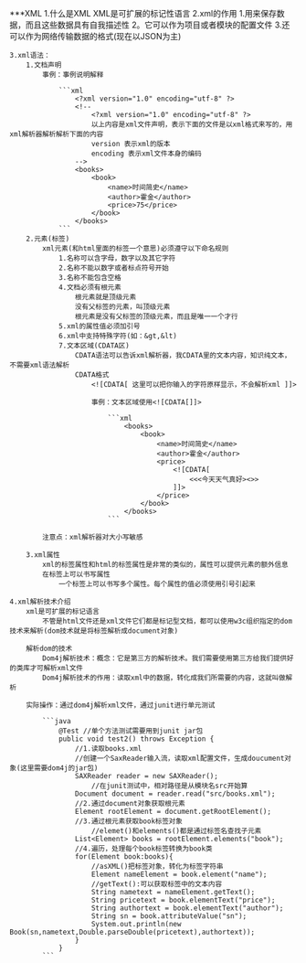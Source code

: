 ***XML
    1.什么是XML
        XML是可扩展的标记性语言
    2.xml的作用
        1.用来保存数据，而且这些数据具有自我描述性
        2。它可以作为项目或者模块的配置文件
        3.还可以作为网络传输数据的格式(现在以JSON为主)
    
    3.xml语法：
        1.文档声明
            事例：事例说明解释

                ```xml
                    <?xml version="1.0" encoding="utf-8" ?>
                    <!--
                        <?xml version="1.0" encoding="utf-8" ?>
                        以上内容是xml文件声明，表示下面的文件是以xml格式来写的，用xml解析器解析解析下面的内容
                        version 表示xml的版本
                        encoding 表示xml文件本身的编码
                    -->
                    <books>
                        <book>
                            <name>时间简史</name>
                            <author>霍金</author>
                            <price>75</price>
                        </book>
                    </books>
                ```
        2.元素(标签)
            xml元素(和html里面的标签一个意思)必须遵守以下命名规则
                1.名称可以含字母，数字以及其它字符
                2.名称不能以数字或者标点符号开始
                3.名称不能包含空格
                4.文档必须有根元素
                    根元素就是顶级元素
                    没有父标签的元素，叫顶级元素
                    根元素是没有父标签的顶级元素，而且是唯一一个才行
                5.xml的属性值必须加引号
                6.xml中支持特殊字符(如：&gt,&lt)
                7.文本区域(CDATA区)
                    CDATA语法可以告诉xml解析器，我CDATA里的文本内容，知识纯文本，不需要xml语法解析
                    CDATA格式
                        <![CDATA[ 这里可以把你输入的字符原样显示，不会解析xml ]]>

                        事例：文本区域使用<![CDATA[]]>

                            ```xml
                                <books>
                                    <book>
                                        <name>时间简史</name>
                                        <author>霍金</author>
                                        <price>
                                            <![CDATA[
                                                <<<今天天气真好><>>
                                            ]]>
                                        </price>
                                    </book>
                                </books>
                            ```

            注意点：xml解析器对大小写敏感

        3.xml属性
            xml的标签属性和html的标签属性是非常的类似的，属性可以提供元素的额外信息
            在标签上可以书写属性
                一个标签上可以书写多个属性。每个属性的值必须使用引号引起来
    
    4.xml解析技术介绍
        xml是可扩展的标记语言
            不管是html文件还是xml文件它们都是标记型文档，都可以使用w3c组织指定的dom技术来解析(dom技术就是将标签解析成document对象)

        解析dom的技术
            Dom4j解析技术：概念：它是第三方的解析技术。我们需要使用第三方给我们提供好的类库才可解析xml文件
            Dom4j解析技术的作用：读取xml中的数据，转化成我们所需要的内容，这就叫做解析
        
        实际操作：通过dom4j解析xml文件，通过junit进行单元测试

            ```java
                @Test //单个方法测试需要用到junit jar包
                public void test2() throws Exception {
                    //1.读取books.xml
                    //创建一个SaxReader输入流，读取xml配置文件，生成doucument对象(这里需要dom4j的jar包)
                    SAXReader reader = new SAXReader();
                        //在junit测试中，相对路径是从模块名src开始算
                    Document document = reader.read("src/books.xml");
                    //2.通过document对象获取根元素
                    Element rootElement = document.getRootElement();
                    //3.通过根元素获取book标签对象
                        //elemet()和elements()都是通过标签名查找子元素
                    List<Element> books = rootElement.elements("book");
                    //4.遍历，处理每个book标签转换为book类
                    for(Element book:books){
                        //asXML()把标签对象，转化为标签字符串
                        Element nameElement = book.element("name");
                        //getText():可以获取标签中的文本内容
                        String nametext = nameElement.getText();
                        String pricetext = book.elementText("price");
                        String authortext = book.elementText("author");
                        String sn = book.attributeValue("sn");
                        System.out.println(new Book(sn,nametext,Double.parseDouble(pricetext),authortext));
                    }
                }
            ```

        
